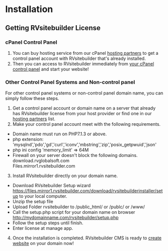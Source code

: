 # Installation

## Getting RVsitebuilder License

### cPanel Control Panel
1. You can buy hosting service from our cPanel [hosting partners](https://rvsitebuilder.com/hosting-partner/) to get a control panel account with RVsitebuilder that's already installed.
2. Then you can access to RVsitebuilder immediately from [your cPanel control panel](https://github.com/rvsitebuilder/user-docs/blob/7.2/en/create-new-website.md) and start your website!
 

### Other Control Panel Systems and Non-control panel
For other control panel systems or non-control panel domain name, you can simply follow these steps.
1. Get a control panel account or domain name on a server that already has RVsitebuilder license from your host provider or find one in our [hosting partners](https://rvsitebuilder.com/hosting-partner/) list.
2. Make your control panel account meet with the following requirements.
- Domain name must run on PHP7.1.3 or above. 
- php extension: 'mysqlnd','pdo','gd','curl','iconv','mbstring','zip','posix_getpwuid','json' 
- php ini config 'memory_limit' => 64M 
- Firewall on your server doesn't block the following domains.  
download.rvglobalsoft.com  
Files.mirror1.rvsitebuilder.com 

3. Install RVsitebuilder directly on your domain name.
- Download RVsitebuilder Setup wizard https://files.mirror1.rvsitebuilder.com/download/rvsitebuilderinstaller/setup to your local computer. 
- Unzip the setup file 
- Upload Folder rvsitebuilder to /public_html/ or /publc/ or /www/ 
- Call the setup.php script for your domain name on browser http://mydomainname.com/rvsitebuilder/setup.php 
- Follow the setup steps until finish. 
- Enter license at manage app.

4. Once the installation is completed.
RVsitebuilder CMS is ready to [create website](https://github.com/rvsitebuilder/user-docs/blob/7.2/en/create-new-website.md) on your domain now!


